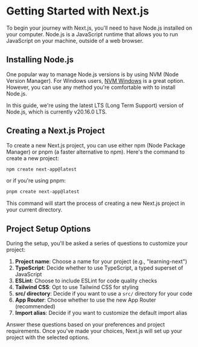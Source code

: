 # Getting Started with Next.js

To begin your journey with Next.js, you'll need to have Node.js installed on your computer.
Node.js is a JavaScript runtime that allows you to run JavaScript on your machine, outside of a web browser.

## Installing Node.js

One popular way to manage Node.js versions is by using NVM (Node Version Manager).
For Windows users, [NVM Windows](https://github.com/coreybutler/nvm-windows) is a great option.
However, you can use any method you're comfortable with to install Node.js.

In this guide, we're using the latest LTS (Long Term Support) version of Node.js, which is currently v20.16.0 LTS.

## Creating a Next.js Project

To create a new Next.js project, you can use either npm (Node Package Manager) or pnpm (a faster alternative to npm).
Here's the command to create a new project:

```bash
npm create next-app@latest
```

or if you're using pnpm:

```bash
pnpm create next-app@latest
```

This command will start the process of creating a new Next.js project in your current directory.

## Project Setup Options

During the setup, you'll be asked a series of questions to customize your project:

1. **Project name**: Choose a name for your project (e.g., "learning-next")
2. **TypeScript**: Decide whether to use TypeScript, a typed superset of JavaScript
3. **ESLint**: Choose to include ESLint for code quality checks
4. **Tailwind CSS**: Opt to use Tailwind CSS for styling
5. **src/ directory**: Decide if you want to use a `src/` directory for your code
6. **App Router**: Choose whether to use the new App Router (recommended)
7. **Import alias**: Decide if you want to customize the default import alias

Answer these questions based on your preferences and project requirements.
Once you've made your choices, Next.js will set up your project with the selected options.
